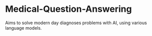 # Medical-Question-Answering

Aims to solve modern day diagnoses problems with AI, using various language models.
